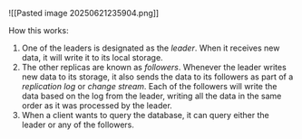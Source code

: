 ![[Pasted image 20250621235904.png]]

How this works:

1) One of the leaders is designated as the *leader*. When it receives new data, it will write it to its local storage.
2) The other replicas are known as *followers*. Whenever the leader writes new data to its storage, it also sends the data to its followers as part of a *replication log* or *change stream*. Each of the followers will write the data based on the log from the leader, writing all the data in the same order as it was processed by the leader.
3) When a client wants to query the database, it can query either the leader or any of the followers.